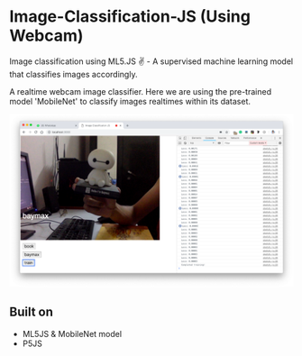 # Image-Classification-JS (Using Webcam)
Image classification using ML5.JS ✌️ - A supervised machine learning model that classifies images accordingly.

A realtime webcam image classifier. Here we are using the pre-trained model 'MobileNet' to classify images realtimes within its dataset.

<img src="https://github.com/geekykant/Image-Classification-JS/blob/Feature-Extractor-Image-Classification/images/output.png?raw=true">

## Built on
- ML5JS & MobileNet model
- P5JS
